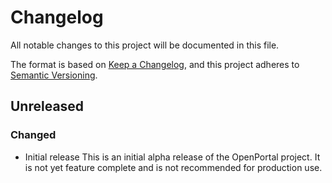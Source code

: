 <!--
SPDX-FileCopyrightText: © 2024 Christopher Woods <Christopher.Woods@bristol.ac.uk>
SPDX-FileCopyrightText: © 2024 Matt Williams <matt.williams@bristol.ac.uk>
SPDX-License-Identifier: CC-BY-SA-4.0
-->

# Changelog

All notable changes to this project will be documented in this file.

The format is based on [Keep a Changelog](https://keepachangelog.com/en/1.0.0/), and this project adheres to [Semantic Versioning](https://semver.org/spec/v2.0.0.html).

## Unreleased
### Changed
- Initial release
  This is an initial alpha release of the OpenPortal project. It is not yet feature complete and is not recommended for production use.
